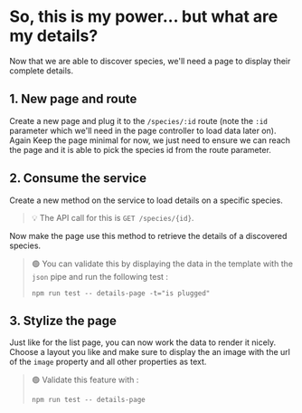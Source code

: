 # So, this is my power... but what are my details?

Now that we are able to discover species, we'll need a page to display their complete details.

## 1. New page and route

Create a new page and plug it to the `/species/:id` route (note the `:id` parameter which we'll need in the page controller to load data later on). Again Keep the page minimal for now, we just need to ensure we can reach the page and it is able to pick the species id from the route parameter.

## 2. Consume the service

Create a new method on the service to load details on a specific species.

> 💡 The API call for this is `GET /species/{id}`.

Now make the page use this method to retrieve the details of a discovered species.

> 🟢 You can validate this by displaying the data in the template with the `json` pipe and run the
> following test :
> ```shell
> npm run test -- details-page -t="is plugged"
> ```

## 3. Stylize the page

Just like for the list page, you can now work the data to render it nicely. Choose a layout you like and make sure to display the an image with the url of the `image` property and all other properties as text.

> 🟢 Validate this feature with :
> ```shell
> npm run test -- details-page
> ```
